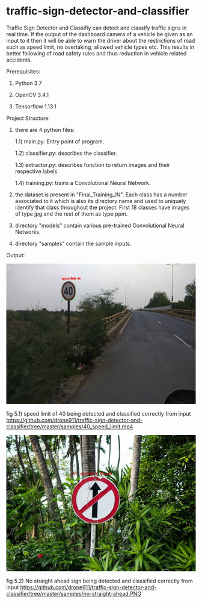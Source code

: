 # traffic-sign-detector-and-classifier

Traffic Sign Detector and Classifiy can detect and classify traffic signs in real time. If the output of the dashboard camera of a vehicle be given as an input to it then it will be able to warn the driver about the restrictions of road such as speed limit, no overtaking, allowed vehicle types etc. This results in better following of road safety rules and thus reduction in vehicle related accidents.

Prerequisites:

1) Python 3.7

2) OpenCV 3.4.1

3) Tensorflow 1.13.1

Project Structure:

1) there are 4 python files:
  
  	1.1) main.py: Entry point of program. 
	
  	1.2) classifier.py: describes the classifier. 
	
  	1.3) extractor.py: describes function to return images and their respective labels.	 
	
  	1.4) training.py: trains a Convolutional Neural Network. 
	
2) the dataset is present in "Final_Training_IN". Each class has a number associated to it which is also its directory name and used to uniquely identify that class throughout the project. First 18 classes have images of type jpg and the rest of them as type ppm.  

3) directory "models" contain various pre-trained Convolutional Neural Networks.
	
4) directory "samples" contain the sample inputs.

Output:

![alt text](https://github.com/drone911/traffic-sign-detector-and-classifier/blob/master/ouput_figures/fig1.PNG)

fig 5.1) speed limit of 40 being detected and classified correctly from input https://github.com/drone911/traffic-sign-detector-and-classifier/tree/master/samples/40_speed_limit.mp4
                                     
![alt text](https://github.com/drone911/traffic-sign-detector-and-classifier/blob/master/ouput_figures/fig2.jpg)
  
fig 5.2) No straight ahead sign being detected and classified correctly from input https://github.com/drone911/traffic-sign-detector-and-classifier/tree/master/samples/no-straight-ahead.PNG
